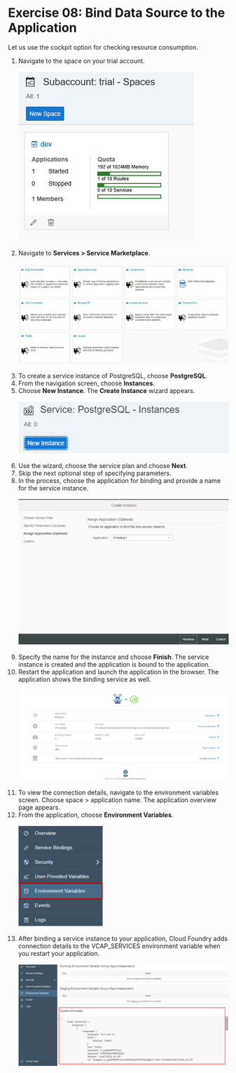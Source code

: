# Exercise 08: Bind Data Source to the Application
Let us use the cockpit option for checking resource consumption.
1. Navigate to the space on your trial account.
<br><br>
![Trial Space](/img/dev_space.png?raw=true)
<br><br>
2. Navigate to **Services > Service Marketplace**.
<br><br>
![Service Marketplace](/img/services.png?raw=true)
<br><br>
3. To create a service instance of PostgreSQL, choose **PostgreSQL**.
4. From the navigation screen, choose **Instances**.
5. Choose **New Instance**. The **Create Instance** wizard appears. 
<br><br>
![Service Instance](/img/service_instance.png?raw=true)
<br><br>
6. Use the wizard, choose the service plan and choose **Next**.
7. Skip the next optional step of specifying parameters.
8. In the process, choose the application for binding and provide a name for the service instance.
<br><br>
![Application Name](/img/app_name.png?raw=true)
<br><br>
9. Specify the name for the instance and choose **Finish**.
The service instance is created and the application is bound to the application.
10. Restart the application and launch the application in the browser. The application shows the binding service as well.
<br><br>
![Application](/img/app.png?raw=true)
<br><br>
11. To view the connection details, navigate to the environment variables screen. Choose space > application name. The application overview page appears. 
12. From the application, choose **Environment Variables**.
<br><br>
![Environemt Variable](/img/env_variables.png?raw=true)
<br><br>
13. After binding a service instance to your application, Cloud Foundry adds connection details to the VCAP_SERVICES environment variable when you restart your application.
<br><br>
![VCAP Services](/img/VCAP_Services.png?raw=true)
<br><br> 